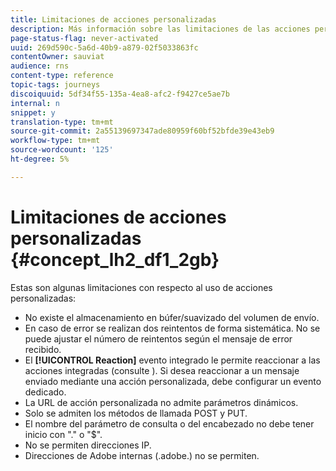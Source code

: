 ```yaml
---
title: Limitaciones de acciones personalizadas
description: Más información sobre las limitaciones de las acciones personalizadas
page-status-flag: never-activated
uuid: 269d590c-5a6d-40b9-a879-02f5033863fc
contentOwner: sauviat
audience: rns
content-type: reference
topic-tags: journeys
discoiquuid: 5df34f55-135a-4ea8-afc2-f9427ce5ae7b
internal: n
snippet: y
translation-type: tm+mt
source-git-commit: 2a55139697347ade80959f60bf52bfde39e43eb9
workflow-type: tm+mt
source-wordcount: '125'
ht-degree: 5%

---
```



# Limitaciones de acciones personalizadas {#concept_lh2_df1_2gb}

Estas son algunas limitaciones con respecto al uso de acciones personalizadas:

* No existe el almacenamiento en búfer/suavizado del volumen de envío.
* En caso de error se realizan dos reintentos de forma sistemática. No se puede ajustar el número de reintentos según el mensaje de error recibido.
* El **[!UICONTROL Reaction]** evento integrado le permite reaccionar a las acciones integradas (consulte [](../building-journeys/reaction-events.md)). Si desea reaccionar a un mensaje enviado mediante una acción personalizada, debe configurar un evento dedicado.
* La URL de acción personalizada no admite parámetros dinámicos.
* Solo se admiten los métodos de llamada POST y PUT.
* El nombre del parámetro de consulta o del encabezado no debe tener inicio con &quot;.&quot; o &quot;$&quot;.
* No se permiten direcciones IP.
* Direcciones de Adobe internas (.adobe.) no se permiten.
